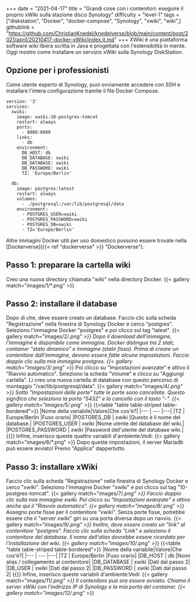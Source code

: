 +++
date = "2021-04-17"
title = "Grandi cose con i contenitori: eseguire il proprio xWiki sulla stazione disco Synology"
difficulty = "level-1"
tags = ["diskstation", "Docker", "docker-compose", "Synology", "xwiki", "wiki",]
githublink = "https://github.com/ChristianKnedel/knedelverse/blob/main/content/post/2021/april/20210417-docker-xWiki/index.it.md"
+++
XWiki è una piattaforma software wiki libera scritta in Java e progettata con l'estensibilità in mente. Oggi mostro come installare un servizio xWiki sulla Synology DiskStation.
## Opzione per i professionisti
Come utente esperto di Synology, puoi ovviamente accedere con SSH e installare l'intera configurazione tramite il file Docker Compose.
```
version: '3'
services:
  xwiki:
    image: xwiki:10-postgres-tomcat
    restart: always
    ports:
      - 8080:8080
    links:
      - db
    environment:
      DB_HOST: db
      DB_DATABASE: xwiki
      DB_DATABASE: xwiki
      DB_PASSWORD: xwiki
      TZ: 'Europe/Berlin'

  db:
    image: postgres:latest
    restart: always
    volumes:
      - ./postgresql:/var/lib/postgresql/data
    environment:
      - POSTGRES_USER=xwiki
      - POSTGRES_PASSWORD=xwiki
      - POSTGRES_DB=xwiki
      - TZ='Europe/Berlin'

```
Altre immagini Docker utili per uso domestico possono essere trovate nella [Dockerverse]({{< ref "dockerverse" >}} "Dockerverse").
## Passo 1: preparare la cartella wiki
Creo una nuova directory chiamata "wiki" nella directory Docker.
{{< gallery match="images/1/*.png" >}}

## Passo 2: installare il database
Dopo di che, deve essere creato un database. Faccio clic sulla scheda "Registrazione" nella finestra di Synology Docker e cerco "postgres". Seleziono l'immagine Docker "postgres" e poi clicco sul tag "latest".
{{< gallery match="images/2/*.png" >}}
Dopo il download dell'immagine, l'immagine è disponibile come immagine. Docker distingue tra 2 stati, container "stato dinamico" e immagine (stato fisso). Prima di creare un contenitore dall'immagine, devono essere fatte alcune impostazioni. Faccio doppio clic sulla mia immagine postgres.
{{< gallery match="images/3/*.png" >}}
Poi clicco su "Impostazioni avanzate" e attivo il "Riavvio automatico". Seleziono la scheda "Volume" e clicco su "Aggiungi cartella". Lì creo una nuova cartella di database con questo percorso di montaggio "/var/lib/postgresql/data".
{{< gallery match="images/4/*.png" >}}
Sotto "Impostazioni delle porte" tutte le porte sono cancellate. Questo significa che seleziono la porta "5432" e la cancello con il tasto "-".
{{< gallery match="images/5/*.png" >}}
{{<table "table table-striped table-bordered">}}
|Nome della variabile|Valore|Che cos'è?|
|--- | --- |---|
|TZ	| Europe/Berlin	|Fuso orario|
|POSTGRES_DB	| xwiki |Questo è il nome del database.|
|POSTGRES_USER	| xwiki |Nome utente del database del wiki.|
|POSTGRES_PASSWORD	| xwiki |Password dell'utente del database wiki.|
{{</table>}}
Infine, inserisco queste quattro variabili d'ambiente:Vedi:
{{< gallery match="images/6/*.png" >}}
Dopo queste impostazioni, il server Mariadb può essere avviato! Premo "Applica" dappertutto.
## Passo 3: installare xWiki
Faccio clic sulla scheda "Registrazione" nella finestra di Synology Docker e cerco "xwiki". Seleziono l'immagine Docker "xwiki" e poi clicco sul tag "10-postgres-tomcat".
{{< gallery match="images/7/*.png" >}}
Faccio doppio clic sulla mia immagine xwiki. Poi clicco su "Impostazioni avanzate" e attivo anche qui il "Riavvio automatico".
{{< gallery match="images/8/*.png" >}}
Assegno porte fisse per il contenitore "xwiki". Senza porte fisse, potrebbe essere che il "server xwiki" giri su una porta diversa dopo un riavvio.
{{< gallery match="images/9/*.png" >}}
Inoltre, deve essere creato un "link" al contenitore "postgres". Faccio clic sulla scheda "Link" e seleziono il contenitore del database. Il nome dell'alias dovrebbe essere ricordato per l'installazione del wiki.
{{< gallery match="images/10/*.png" >}}
{{<table "table table-striped table-bordered">}}
|Nome della variabile|Valore|Che cos'è?|
|--- | --- |---|
|TZ |	Europe/Berlin	|Fuso orario|
|DB_HOST	| db |Nomi alias / collegamento al contenitore|
|DB_DATABASE	| xwiki	|Dati dal passo 2|
|DB_USER	| xwiki	|Dati dal passo 2|
|DB_PASSWORD	| xwiki |Dati dal passo 2|
{{</table>}}
Infine, inserisco queste variabili d'ambiente:Vedi:
{{< gallery match="images/11/*.png" >}}
Il contenitore può ora essere avviato. Chiamo il server xWiki con l'indirizzo IP di Synology e la mia porta del container.
{{< gallery match="images/12/*.png" >}}